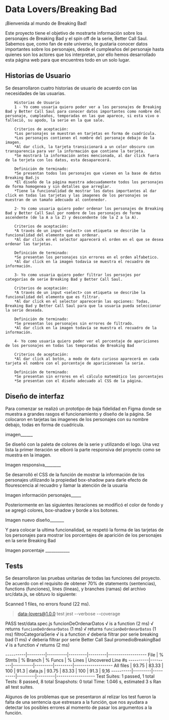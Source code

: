 
# Data Lovers/Breaking Bad

¡Bienvenida al mundo de Breaking Bad!

Este proyecto tiene el objetivo de mostrarte información sobre los personajes de Breaking Bad y el spin off de la serie, Better Call Saul. Sabemos que, como fan de este universo, te gustaria conocer datos importantes sobre los personajes, desde el cumpleaños del personaje hasta quienes son los actores que los interpretan, por ello hemos desarrollado esta página web para que encuentres todo en un solo lugar.

## Historias de Usuario

Se desarrollaron cuatro historias de usuario de acuerdo con las necesidades de las usuarias.

        Historias de Usuario
        1 - Yo como usuaria quiero poder ver a los personajes de Breaking Bad y Better Call Saul para conocer datos importantes como nombre del personaje, cumpleaños, temporadas en las que aparece, si esta vivo o falleció, su apodo, la serie en la que sale.
        
        Criterios de aceptación: 
        *Los personajes se muestran en tarjetas en forma de cuadrícula.
        *Los personajes contienen el nombre del personaje debajo de la imagen.
        *Al dar click, la tarjeta transicionará a un color obscuro con transparencia para ver la información que contiene la terjeta.
        *Se mostrará la información antes mencionada, al dar click fuera de la terjeta con los datos, esta desaparecerá.

        Definición de terminado:
        *Se presentan todos los personajes que vienen en la base de datos Breaking Bad.js
        *El diseño de la página muestra adecuadamente todos los personajes de forma homogenea y sin detalles que arreglar.
        *Tiene la funcionalidad de mostrar los datos importantes al dar click en todas las tarjetas y las imagenes de los personajes se muestran de un tamaño adecuado al contenedor.

        2- Yo como usuaria quiero poder ordenar los personajes de Breaking Bad y Better Call Saul por nombre de los personajes de forma ascendente (de la A a la Z) y descendente (de la Z a la A).

        Criterios de aceptación: 
        *A través de un input <select> con etiqueta se describe la funcionalidad del elemento que es ordenar.
        *Al dar click en el selector aparecerá el orden en el que se desea ordenar las tarjetas.
        
        Definición de terminado:
        *Se presentan los personajes sin errores en el orden alfabetico.
        *Al dar click en la imagen todavia se muestra el recuadro de información.

        3- Yo como usuaria quiero poder filtrar los persojes por categorías de serie Breaking Bad y Better Call Saul.

        Criterios de aceptación:
        *A través de un input <select> con etiqueta se describe la funcionalidad del elemento que es filtrar.
        *Al dar click en el selector aparecerán las opciones: Todas, Breaking Bad y Better Call Saul para que la usuaria pueda seleccionar la serie deseada.

        Definición de terminado: 
        *Se presentan los personajes sin errores de filtrado.
        *Al dar click en la imagen todavía se muestra el recuadro de la información.

        4- Yo como usuaria quiero poder ver el porcentaje de apariciones de los personajes en todas las temporadas de Breaking Bad

        Criterios de aceptación:
        *Al dar click al botón, a modo de dato curioso aparecerá en cada tarjeta el nombre con el porcentaje de aparicionesen la serie.

        Definición de terminado:
        *Se presentan sin errores en el cálculo matemático los porcentajes
        *Se presentan con el diseño adecuado al CSS de la página.

        
## Diseño de interfaz

Para comenzar se realizó un prototipo de baja fidelidad en Figma donde se muestra a grandes rasgos el funcionamiento y diseño de la página. Se colocaron en tarjetas las imagenes de los personajes con su nombre debajo, todas en forma de cuadrícula.

imagen______

Se diseñó con la paleta de colores de la serie y utilizando el logo. Una vez lista la primer iteración se elboró la parte responsiva del proyecto como se muestra en la imagen. 

Imagen responsiva________

Se desarrolló el CSS de la función de mostrar la información de los personajes utilizando la propiedad box-shadow para darle efecto de flourescencia al recuadro y llamar la atención de la usuaria

Imagen información personajes_____

Posteriormente en las siguientes iteraciones se modificó el color de fondo y se agregó colores, box-shadow y borde a los botones.

Imagen nuevo diseño_______

Y para colocar la ultima funcionalidad, se respetó la forma de las tarjetas de los personajes para mostrar los porcentajes de aparición de los personajes en la serie Breaking Bad

Imagen porcentaje ____________


## Tests

Se desarrollaron las pruebas unitarias de todas las funciones del proyecto. De acuerdo con el requisito de obtener 70% de statements (sentencias), functions (funciones), lines (líneas), y branches (ramas) del archivo src/data.js, se obtuvo lo siguiente:

Scanned 1 files, no errors found (22 ms).

> data-lovers@1.0.0 test
> jest --verbose --coverage

 PASS  test/data.spec.js
  funcionDeOrdenarDatos
    √ is a function (2 ms)
    √ returns `funcionDeOrdenarDatos` (1 ms)
    √ returns `funcionDeOrdenarDatos` (1 ms)
  filtroCategoriaSerie
    √ is a function
    √ deberia filtrar por serie breaking bad (1 ms)
    √ deberia filtrar por serie Better Call Saul
  promedioBreakingBad
    √ is a function
    √ returns (2 ms)

----------|---------|----------|---------|---------|-------------------
File      | % Stmts | % Branch | % Funcs | % Lines | Uncovered Line #s 
----------|---------|----------|---------|---------|-------------------
All files |   93.75 |    83.33 |     100 |    91.3 | 
 data.js  |   93.75 |    83.33 |     100 |    91.3 | 9,16
----------|---------|----------|---------|---------|-------------------
Test Suites: 1 passed, 1 total
Tests:       8 passed, 8 total
Snapshots:   0 total
Time:        1.046 s, estimated 3 s
Ran all test suites.


Algunos de los problemas que se presentaron al relizar los test fueron la falta de una sentencia que estresara a la función, que nos ayudara a detectar los posibles errores al momento de pasar los argumentos a la función.

